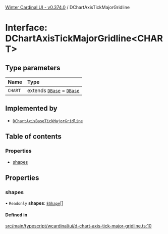 [Winter Cardinal UI - v0.374.0](../index.md) / DChartAxisTickMajorGridline

# Interface: DChartAxisTickMajorGridline\<CHART\>

## Type parameters

| Name | Type |
| :------ | :------ |
| `CHART` | extends [`DBase`](../classes/DBase.md) = [`DBase`](../classes/DBase.md) |

## Implemented by

- [`DChartAxisBaseTickMajorGridline`](../classes/DChartAxisBaseTickMajorGridline.md)

## Table of contents

### Properties

- [shapes](DChartAxisTickMajorGridline.md#shapes)

## Properties

### shapes

• `Readonly` **shapes**: [`EShape`](EShape.md)[]

#### Defined in

[src/main/typescript/wcardinal/ui/d-chart-axis-tick-major-gridline.ts:10](https://github.com/winter-cardinal/winter-cardinal-ui/blob/v0.310.1/src/main/typescript/wcardinal/ui/d-chart-axis-tick-major-gridline.ts#L10)
